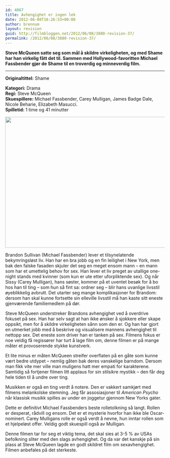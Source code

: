```yaml
---
id: 4067
title: Avhengighet er ingen lek
date: 2012-06-08T16:26:53+00:00
author: brennum
layout: revision
guid: http://filmbloggen.net/2012/06/08/3880-revision-37/
permalink: /2012/06/08/3880-revision-37/
---
```

**Steve McQueen satte seg som mål å skildre virkeligheten, og med Shame har han virkelig fått det til. Sammen med Hollywood-favoritten Michael Fassbender gjør de Shame til en troverdig og minneverdig film.**  
****

**<!--more-->Originaltittel:** Shame

  
**Kategori:** Drama  
**Regi:** Steve McQueen  
**Skuespillere:** Michael Fassbender, Carey Mulligan, James Badge Dale, Nicole Beharie, Elizabeth Masucci.  
**Spilletid:** 1 time og 41 minutter

<a href="http://filmbloggen.net/2012/06/07/avhengighet-er-ingen-lek/michael-fassbender-in-shame/" rel="attachment wp-att-3932"><img class="alignnone size-large wp-image-3932" src="http://filmbloggen.net/wp-content/uploads//2012/06/Michael-Fassbender-in-Shame-620x412.jpg" alt="" width="620" height="412" /></a>

Brandon Sullivan (Michael Fassbender) lever et tilsynelatende bekymringsløst liv. Han har en bra jobb og en fin leilighet i New York, men bak den falske fasaden skjuler det seg en meget ensom mann &#8211; en mann som har et umettelig behov for sex. Han lever et liv preget av utallige one-night stands med kvinner (som kun er ute etter uforpliktende sex). Og når Sissy (Carey Mulligan), hans søster, kommer på et uventet besøk for å bo hos han til ting &#8211; som hun så fint sa: ordner seg &#8211; blir hans uvanlige livsstil øyeblikkelig avbrutt. Det utarter seg mange komplikasjoner for Brandom: dersom han skal kunne fortsette sin elleville livsstil må han kaste sitt eneste gjenværende familiemedlem på dør.

Steve McQueen understreker Brandons avhengighet ved å overdrive fokuset på sex. Han har selv sagt at han ikke ønsker å sjokkere eller skape oppsikt, men for å skildre virkeligheten sånn som den er. Og han har gjort en utmerket jobb med å beskrive og visualisere mannens avhengighet til nettopp sex. Det eneste som driver han er tanken på sex. Filmens fokus er noe veldig få regissører har turt å lage film om, denne filmen er på mange måter et provoserende stykke kunstverk.

Et lite minus er måten McQueen streifer overflaten på en gåte som kunne vært bedre utdypet &#8211; nemlig gåten bak deres vanskelige barndom. Dersom man fikk vite mer ville man muligens hatt mer empati for karakterene. Samtidig så fortjener filmen litt applaus for sin stilsikre mystikk &#8211; den får deg hele tiden til å undre over ting.

Musikken er også en ting verdt å notere. Den er vakkert samkjørt med filmens melankolske stemning. Jeg får assosiasjoner til _American Psycho_ når klassisk musikk spilles av under en joggetur gjennom New Yorks gater.

Dette er definitivt Michael Fassbenders beste rolletolkning så langt. Rollen er desperat, rådvill og ensom. Det er et mysterie hvorfor han ikke ble Oscar-nominert. Carey Mulligans rolle er også verdt å nevne, hun inntar rollen som et hjelpeløst offer. Veldig godt skuespill også av Mulligan.

Denne filmen tar for seg et viktig tema, det skal sies at 3-5 % av USAs befolkning sliter med den slags avhengighet. Og da var det kanskje på sin plass at Steve McQueen lagde en godt skildret film om sexavhengighet. Filmen anbefales på det sterkeste.

<div class="video-shortcode">
</div>